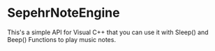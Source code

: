 # SepehrNoteEngine
This's a simple API for Visual C++ that you can use it with Sleep() and Beep() Functions to play music notes.
